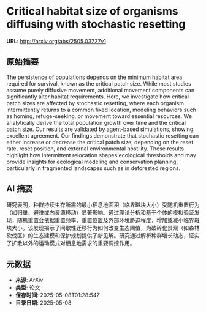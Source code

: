# Critical habitat size of organisms diffusing with stochastic resetting

**URL**: http://arxiv.org/abs/2505.03727v1

## 原始摘要

The persistence of populations depends on the minimum habitat area required
for survival, known as the critical patch size. While most studies assume
purely diffusive movement, additional movement components can significantly
alter habitat requirements. Here, we investigate how critical patch sizes are
affected by stochastic resetting, where each organism intermittently returns to
a common fixed location, modeling behaviors such as homing, refuge-seeking, or
movement toward essential resources. We analytically derive the total
population growth over time and the critical patch size. Our results are
validated by agent-based simulations, showing excellent agreement. Our findings
demonstrate that stochastic resetting can either increase or decrease the
critical patch size, depending on the reset rate, reset position, and external
environmental hostility. These results highlight how intermittent relocation
shapes ecological thresholds and may provide insights for ecological modeling
and conservation planning, particularly in fragmented landscapes such as in
deforested regions.


## AI 摘要

研究表明，种群持续生存所需的最小栖息地面积（临界斑块大小）受随机重置行为（如归巢、避难或向资源移动）显著影响。通过理论分析和基于个体的模拟验证发现，随机重置会依据重置频率、重置位置及外部环境胁迫程度，增加或减小临界斑块大小。该发现揭示了间歇性迁移行为如何改变生态阈值，为破碎化景观（如森林砍伐区）的生态建模和保护规划提供了新见解。研究通过解析种群增长动态，证实了扩散以外的运动模式对栖息地需求的重要调控作用。

## 元数据

- **来源**: ArXiv
- **类型**: 论文
- **保存时间**: 2025-05-08T01:28:54Z
- **目录日期**: 2025-05-08
